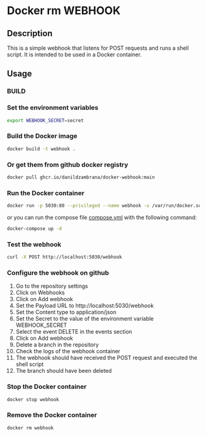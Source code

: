 # Docker rm WEBHOOK

## Description

This is a simple webhook that listens for POST requests and runs a shell script. It is intended to be used in a Docker container.

## Usage

### BUILD

### Set the environment variables

```bash
export WEBHOOK_SECRET=secret
```

### Build the Docker image

```bash
docker build -t webhook .
```

### Or get them from github docker registry
    
```bash
docker pull ghcr.io/danildzambrana/docker-webhook:main
```

### Run the Docker container

```bash
docker run -p 5030:80 --privileged --name webhook -v /var/run/docker.sock:/var/run/docker.sock webhook  uvicorn main:app --host 0.0.0.0 --port 80
``` 
or you can run the compose file [compose.yml](compose.yml) with the following command:
```bash
docker-compose up -d
```

### Test the webhook

```bash
curl -X POST http://localhost:5030/webhook
```

### Configure the webhook on github
1. Go to the repository settings
2. Click on Webhooks
3. Click on Add webhook
4. Set the Payload URL to http://localhost:5030/webhook
5. Set the Content type to application/json
6. Set the Secret to the value of the environment variable WEBHOOK_SECRET
7. Select the event DELETE in the events section
8. Click on Add webhook
9. Delete a branch in the repository
10. Check the logs of the webhook container
11. The webhook should have received the POST request and executed the shell script
12. The branch should have been deleted

### Stop the Docker container

```bash
docker stop webhook
```

### Remove the Docker container

```bash
docker rm webhook
```

